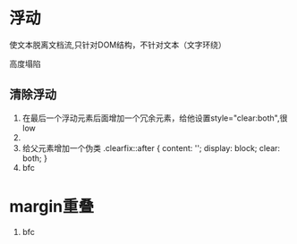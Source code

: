 # 浮动

使文本脱离文档流,只针对DOM结构，不针对文本（文字环绕）

高度塌陷

## 清除浮动

1. 在最后一个浮动元素后面增加一个冗余元素，给他设置style="clear:both",很low
    <li style="clear:both"></li>
2. 给父元素增加一个伪类
    .clearfix::after {
        content: '';
        display: block;
        clear: both;
    }
3. bfc

# margin重叠

1. bfc